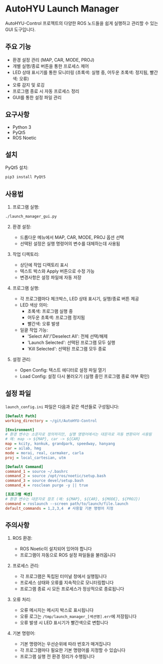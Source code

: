 # AutoHYU Launch Manager

AutoHYU-Control 프로젝트의 다양한 ROS 노드들을 쉽게 실행하고 관리할 수 있는 GUI 도구입니다.

## 주요 기능

- 환경 설정 관리 (MAP, CAR, MODE, PROJ)
- 개별 실행/종료 버튼을 통한 프로세스 제어
- LED 상태 표시기를 통한 모니터링 (초록색: 실행 중, 어두운 초록색: 정지됨, 빨간색: 오류)
- 오류 감지 및 로깅
- 프로그램 종료 시 자동 프로세스 정리
- GUI를 통한 설정 파일 관리

## 요구사항

- Python 3
- PyQt5
- ROS Noetic

## 설치

PyQt5 설치:
```bash
pip3 install PyQt5
```

## 사용법

1. 프로그램 실행:
```bash
./launch_manager_gui.py
```

2. 환경 설정:
   - 드롭다운 메뉴에서 MAP, CAR, MODE, PROJ 옵션 선택
   - 선택된 설정은 실행 명령어의 변수를 대체하는데 사용됨

3. 작업 디렉토리:
   - 상단에 작업 디렉토리 표시
   - 텍스트 박스와 Apply 버튼으로 수정 가능
   - 변경사항은 설정 파일에 자동 저장

4. 프로그램 실행:
   - 각 프로그램마다 체크박스, LED 상태 표시기, 실행/종료 버튼 제공
   - LED 색상 의미:
     - 초록색: 프로그램 실행 중
     - 어두운 초록색: 프로그램 정지됨
     - 빨간색: 오류 발생
   - 일괄 작업 가능:
     - 'Select All'/'Deselect All': 전체 선택/해제
     - 'Launch Selected': 선택된 프로그램 모두 실행
     - 'Kill Selected': 선택된 프로그램 모두 종료

5. 설정 관리:
   - Open Config: 텍스트 에디터로 설정 파일 열기
   - Load Config: 설정 다시 불러오기 (실행 중인 프로그램 종료 여부 확인)

## 설정 파일

`launch_config.ini` 파일은 다음과 같은 섹션들로 구성됩니다:

```ini
[Default Path]
working_directory = ~/git/AutoHYU-Control

[Environment]
# 환경 변수는 소문자로 정의하지만, 실행 명령어에서는 대문자로 자동 변환되어 사용됨
# 예: map -> ${MAP}, car -> ${CAR}
map = kcity, konkuk, grandpark, speedway, hanyang
car = ailab, hmg
mode = morai, real, carmaker, carla
proj = local_cartesian, utm

[Default Command]
command_1 = source ~/.bashrc
command_2 = source /opt/ros/noetic/setup.bash
command_3 = source devel/setup.bash
command_4 = rosclean purge -y || true

[프로그램 섹션]
# 환경 변수는 대문자로 참조 (예: ${MAP}, ${CAR}, ${MODE}, ${PROJ})
command = roslaunch --screen path/to/launch/file.launch
default_commands = 1,2,3,4  # 사용할 기본 명령어 지정
```

## 주의사항

1. ROS 환경:
   - ROS Noetic이 설치되어 있어야 합니다
   - 프로그램이 자동으로 ROS 설정 파일들을 불러옵니다

2. 프로세스 관리:
   - 각 프로그램은 독립된 터미널 창에서 실행됩니다
   - 프로세스 상태와 오류를 지속적으로 모니터링합니다
   - 프로그램 종료 시 모든 프로세스가 정상적으로 종료됩니다

3. 오류 처리:
   - 오류 메시지는 메시지 박스로 표시됩니다
   - 오류 로그는 `/tmp/launch_manager_[섹션명].err`에 저장됩니다
   - 오류 발생 시 LED 표시기가 빨간색으로 변합니다

4. 기본 명령어:
   - 기본 명령어는 우선순위에 따라 번호가 매겨집니다
   - 각 프로그램마다 필요한 기본 명령어를 지정할 수 있습니다
   - 프로그램 실행 전 환경 정리가 수행됩니다
